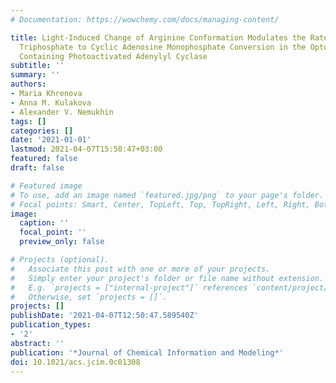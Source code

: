 ```yaml
---
# Documentation: https://wowchemy.com/docs/managing-content/

title: Light-Induced Change of Arginine Conformation Modulates the Rate of Adenosine
  Triphosphate to Cyclic Adenosine Monophosphate Conversion in the Optogenetic System
  Containing Photoactivated Adenylyl Cyclase
subtitle: ''
summary: ''
authors:
- Maria Khrenova
- Anna M. Kulakova
- Alexander V. Nemukhin
tags: []
categories: []
date: '2021-01-01'
lastmod: 2021-04-07T15:50:47+03:00
featured: false
draft: false

# Featured image
# To use, add an image named `featured.jpg/png` to your page's folder.
# Focal points: Smart, Center, TopLeft, Top, TopRight, Left, Right, BottomLeft, Bottom, BottomRight.
image:
  caption: ''
  focal_point: ''
  preview_only: false

# Projects (optional).
#   Associate this post with one or more of your projects.
#   Simply enter your project's folder or file name without extension.
#   E.g. `projects = ["internal-project"]` references `content/project/deep-learning/index.md`.
#   Otherwise, set `projects = []`.
projects: []
publishDate: '2021-04-07T12:50:47.589540Z'
publication_types:
- '2'
abstract: ''
publication: '*Journal of Chemical Information and Modeling*'
doi: 10.1021/acs.jcim.0c01308
---
```

